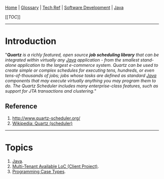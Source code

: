 [Home](/Slalom-LLC/Slalom-Consulting) | [Glossary](/Glossary) | [Tech Ref](/Tech-Ref) | [Software Development](/Tech-Ref/Software-Development) | [Java](/Tech-Ref/Software-Development/Java)

[[_TOC_]]

---
# Introduction
"_***Quartz*** is a richly featured, open source ***job scheduling library*** that can be integrated within virtually any [Java](/Tech-Ref/Software-Development/Java) application - from the smallest stand-alone application to the largest e-commerce system. Quartz can be used to create simple or complex schedules for executing tens, hundreds, or even tens-of-thousands of jobs; jobs whose tasks are defined as standard [Java](/Tech-Ref/Software-Development/Java) components that may execute virtually anything you may program them to do. The Quartz Scheduler includes many enterprise-class features, such as support for JTA transactions and clustering._"

## Reference
1. http://www.quartz-scheduler.org/
1. [Wikipedia: Quartz (scheduler)](https://en.wikipedia.org/wiki/Quartz_(scheduler))

---
# Topics
1. [Java](/Tech-Ref/Software-Development/Java).
1. [Multi-Tenant Available LoC (Client Project)](/Clients/Apple/FruitCo-\(Apple\)/FruitCo-FnB/FruitCo-FnB-LoC/Multi%2DTenant-Available-LoC).
1. [Programming Case Types](/Tech-Ref/Software-Development/Programming-Case-Types).
